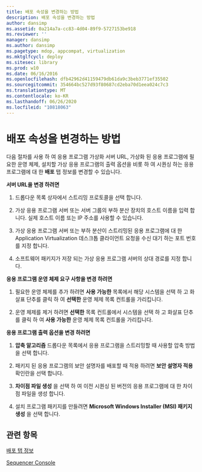 ```yaml
---
title: 배포 속성을 변경하는 방법
description: 배포 속성을 변경하는 방법
author: dansimp
ms.assetid: 0a214a7a-cc83-4d04-89f9-5727153be918
ms.reviewer: ''
manager: dansimp
ms.author: dansimp
ms.pagetype: mdop, appcompat, virtualization
ms.mktglfcycl: deploy
ms.sitesec: library
ms.prod: w10
ms.date: 06/16/2016
ms.openlocfilehash: dfb42962d41159479db61da9c3beb3771ef35502
ms.sourcegitcommit: 354664bc527d93f80687cd2eba70d1eea024c7c3
ms.translationtype: MT
ms.contentlocale: ko-KR
ms.lasthandoff: 06/26/2020
ms.locfileid: "10818063"
---
```

# 배포 속성을 변경하는 방법


다음 절차를 사용 하 여 응용 프로그램 가상화 서버 URL, 가상화 된 응용 프로그램에 필요한 운영 체제, 설치할 가상 응용 프로그램의 출력 옵션을 비롯 하 여 시퀀싱 하는 응용 프로그램에 대 한 **배포** 탭 정보를 변경할 수 있습니다.

**서버 URL을 변경 하려면**

1.  드롭다운 목록 상자에서 스트리밍 프로토콜을 선택 합니다.

2.  가상 응용 프로그램 서버 또는 서버 그룹의 부하 분산 장치의 호스트 이름을 입력 합니다. 실제 호스트 이름 또는 IP 주소를 사용할 수 있습니다.

3.  가상 응용 프로그램 서버 또는 부하 분산이 스트리밍된 응용 프로그램에 대 한 Application Virtualization 데스크톱 클라이언트 요청을 수신 대기 하는 포트 번호를 지정 합니다.

4.  소프트웨어 패키지가 저장 되는 가상 응용 프로그램 서버의 상대 경로를 지정 합니다.

**응용 프로그램 운영 체제 요구 사항을 변경 하려면**

1.  필요한 운영 체제를 추가 하려면 **사용 가능한** 목록에서 해당 시스템을 선택 하 고 화살표 단추를 클릭 하 여 **선택한** 운영 체제 목록 컨트롤을 가리킵니다.

2.  운영 체제를 제거 하려면 **선택한** 목록 컨트롤에서 시스템을 선택 하 고 화살표 단추를 클릭 하 여 **사용 가능한** 운영 체제 목록 컨트롤을 가리킵니다.

**응용 프로그램 출력 옵션을 변경 하려면**

1.  **압축 알고리즘** 드롭다운 목록에서 응용 프로그램을 스트리밍할 때 사용할 압축 방법을 선택 합니다.

2.  패키지 된 응용 프로그램의 보안 설명자를 배포할 때 적용 하려면 **보안 설명자 적용** 확인란을 선택 합니다.

3.  **차이점 파일 생성** 을 선택 하 여 이전 시퀀싱 된 버전의 응용 프로그램에 대 한 차이점 파일을 생성 합니다.

4.  설치 프로그램 패키지를 만들려면 **Microsoft Windows Installer (MSI) 패키지 생성** 을 선택 합니다.

## 관련 항목


[배포 탭 정보](about-the-deployment-tab.md)

[Sequencer Console](sequencer-console.md)

 

 





